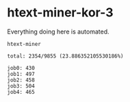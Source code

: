 # htext-miner-kor-3

Everything doing here is automated.

```
htext-miner

total: 2354/9855 (23.886352105530186%)

job0: 430
job1: 497
job2: 458
job3: 504
job4: 465
```